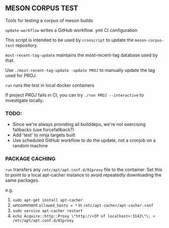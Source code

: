 ## MESON CORPUS TEST

Tools for testing a corpus of meson builds

`update-workflow` writes a GitHub workflow .yml CI configuration

This script is intended to be used by `cronscript` to update the
`meson-corpus-test` repository.

`most-recent-tag-update` maintains the most-recent-tag database
used by that.

Use `./most-recent-tag-update -update PROJ` to manually update
the tag used for _PROJ_.

`run` runs the test in local docker containers

If project _PROJ_ fails in CI, you can try `./run PROJ --interactive` to
investigate locally.

### TODO:

- Since we're always providing all builddeps, we're not exercising fallbacks (use forcefallback?)
- Add 'test' to ninja targets built
- Use scheduled GitHub workflow to do the update, not a cronjob on a random machine

### PACKAGE CACHING

`run` transfers any `/etc/apt/apt.conf.d/01proxy` file to the container.  Set
this to point to a local apt-cacher instance to avoid repeatedly downloading the
same packages.

e.g.
1. `sudo apt-get install apt-cacher`
2. uncomment `allowed_hosts = *` in `/etc/apt-cacher/apt-cacher.conf`
3. `sudo service apt-cacher restart`
4. `echo Acquire::http::Proxy \"http://<IP of localhost>:3142\"\; > /etc/apt/apt.conf.d/01proxy`

